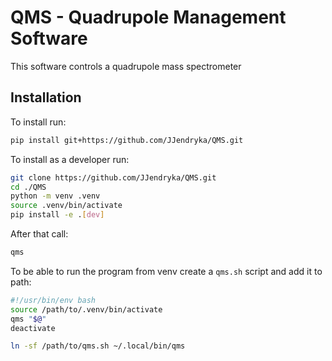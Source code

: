 # QMS - Quadrupole Management Software
This software controls a quadrupole mass spectrometer

## Installation
To install run:
```bash
pip install git+https://github.com/JJendryka/QMS.git
```
To install as a developer run:
```bash
git clone https://github.com/JJendryka/QMS.git
cd ./QMS
python -m venv .venv
source .venv/bin/activate
pip install -e .[dev]
```
After that call:
```bash
qms
```
To be able to run the program from venv create a `qms.sh` script and add it to path:
```bash
#!/usr/bin/env bash
source /path/to/.venv/bin/activate
qms "$@"
deactivate
```
```bash
ln -sf /path/to/qms.sh ~/.local/bin/qms
```